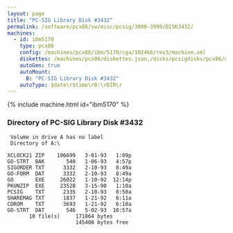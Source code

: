 ```yaml
---
layout: page
title: "PC-SIG Library Disk #3432"
permalink: /software/pcx86/sw/misc/pcsig/3000-3999/DISK3432/
machines:
  - id: ibm5170
    type: pcx86
    config: /machines/pcx86/ibm/5170/cga/1024kb/rev3/machine.xml
    diskettes: /machines/pcx86/diskettes.json,/disks/pcsigdisks/pcx86/diskettes.json
    autoGen: true
    autoMount:
      B: "PC-SIG Library Disk #3432"
    autoType: $date\r$time\rB:\rDIR\r
---
```


{% include machine.html id="ibm5170" %}

### Directory of PC-SIG Library Disk #3432

     Volume in drive A has no label
     Directory of A:\

    XCLOCK21 ZIP    106699   3-01-93   1:09p
    GO-STRT  BAK       540   1-06-93   4:57p
    SIGORDER TXT      3332   2-10-93   8:49a
    GO-FORM  DAT      3332   2-10-93   8:49a
    GO       EXE     26022   1-10-92  12:14p
    PKUNZIP  EXE     23528   3-15-90   1:10a
    PCSIG    TXT      2335   2-10-93   8:50a
    SHAREMAG TXT      1837   1-21-92   6:11a
    CDROM    TXT      3693   1-21-92   6:10a
    GO-STRT  DAT       546   5-02-93  10:57a
           10 file(s)     171864 bytes
                          145408 bytes free
